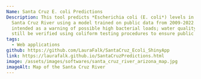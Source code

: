 ```yaml
---
Name: Santa Cruz E. coli Predictions
Description: This tool predicts *Escherichia coli (E. coli*) levels in the Upper
  Santa Cruz River using a model trained on public data from 2009-2022. It is
  intended as a warning of possible high bacterial loads; water quality must
  still be verified using coliform testing procedures to ensure public safety.
tags:
  - Web applications
github: https://github.com/LauraFalk/SantaCruz_Ecoli_ShinyApp
link: https://laurafalk.github.io/SantaCruzPredictions.html
image: /assets/images/softwares/santa_cruz_river_arizona_map.jpg
imageAlt: Map of the Santa Cruz River
---
```

